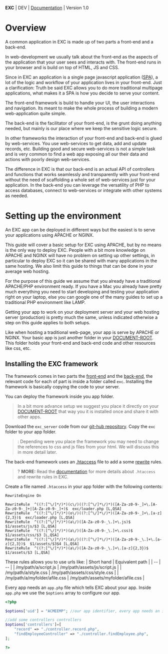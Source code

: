 **EXC** | DEV | [Documentation](./doc_index.md) | Version 1.0<BR>

# Overview #

A common application in EXC is made up of two parts a front-end and a back-end.

In web-development we usually talk about the front-end as the aspects of the application that your user sees and interacts with. The front-end runs in your browser and is build on top of HTML, JS and CSS.

Since in EXC an application is a single page javascript application ([SPA](https://en.wikipedia.org/wiki/Single-page_application)),
a lot of the logic and workflow of your application lives in your front-end. Just a clarification: Truth be said EXC allows you to do more traditional multipage applications, what makes it a SPA is how you decide to serve your content.

The front-end framework is build to handle your UI, the user interactions and navigation. Its meant to make the whole process of building a modern web-application quite simple.

The back-end is the facilitator of your front-end, is the grunt doing anything needed, but mainly is our place where we keep the sensitive logic secure.

In other frameworks the interaction of your front-end and back-end is glued by web-services. You use web-services to get data, add and update records, etc. Building good and secure web-services is not a simple task and is very common to find a web app exposing all our their data and actions with poorly design web-services.

The difference in EXC is that our back-end is an actual API of controllers and functions that works seamlessly and transparently with your front-end without the need of scaffolding a whole set of web-services just for your application. In the back-end you can leverage the versatility of PHP to access databases, connect to web-services or integrate with other systems as needed.

# Setting up the environment #

An EXC app can be deployed in different ways but the easiest is to serve your applications using APACHE or NGINX.

This guide will cover a basic setup for EXC using APACHE, but by no means is the only way to deploy EXC. People with a bit more knowledge on APACHE and NGINX will have no problem on setting up other settings, in particular to deploy EXC so it can be shared with many applications in the same hosting. We also limit this guide to things that can be done in your average web hosting.

For the purpose of this guide we assume that you already have a traditional APACHE/PHP environment ready. If you have a Mac you already have pretty much everything you need to start developing and testing your application right on your laptop, else you can google one of the many guides to set up a traditional PHP environment like LAMP.

Getting your app to work on your deployment server and your web hosting server (production) is pretty much the same, unless indicated otherwise a step on this guide applies to both setups.

Like when hosting a traditional web-page, your app is serve by APACHE or NGINX. Your basic app is just another folder in your [DOCUMENT-ROOT](http://httpd.apache.org/docs/2.4/mod/core.html#documentroot). This folder holds your front-end and back-end code and other resources like css, etc.

## Installing the EXC framework ##

The framework comes in two parts the [front-end](https://github.com/ctkjose/exc_core/) and the [back-end](https://github.com/ctkjose/exc_server/), the relevant code for each of part is inside a folder called `exc`. Installing the framework is basically copying the code to your server.

You can deploy the framework inside you app folder.  

> In a bit more advance setup we suggest you place it directly on your [DOCUMENT-ROOT](http://httpd.apache.org/docs/2.4/mod/core.html#documentroot) that way you it is installed once and share it with other apps.

Download the `exc_server` code from our [git-hub repository](https://github.com/ctkjose/exc_server/). Copy the `exc` folder to your app folder.


> : Depending were you place the framework you may need to change the references to css and js files from your html. We will discuss this in more detail later.


The back-end framework uses an [.htaccess](https://httpd.apache.org/docs/2.4/howto/htaccess.html) file to add a some [rewrite](https://httpd.apache.org/docs/2.4/rewrite/intro.html) rules.

> ? **MORE:** Read the [documentation](./doc_server_htaccess.md) for more details about `.htaccess` and rewrite rules in EXC.

Create a file named `.htaccess` in your app folder with the following contents:
```
RewriteEngine On

RewriteRule  ^((?:[^\/]*/)*)(c\/)((?:[^\/]*\/)*)([A-Za-z0-9-_]+\.[A-Za-z0-9-_]+|[A-Za-z0-9-_]+)$  exc/loader.php [L,QSA]
RewriteRule  ^((?:[^\/]*/)*)(o\/)((?:[^\/]*\/)*)([A-Za-z0-9-_]+\.[a-z]{2,3})$  exc/loader.php [L,QSA]
RewriteRule  ^((?:[^\/]*/)*)(a\/)([A-Za-z0-9-_\.]+\.js)$  $1/assets/js/$3 [L,QSA]
RewriteRule  ^((?:[^\/]*/)*)(a\/)([A-Za-z0-9-_\.]+\.css)$  $1/assets/css/$3 [L,QSA]
RewriteRule  ^((?:[^\/]*/)*)(a\/)((?:[^\/]*\/)*)([A-Za-z0-9-_\.]+\.[a-z]{2,3})$  $1/assets/$3$4 [L,QSA]
RewriteRule  ^((?:[^\/]*/)*)(a\/)([A-Za-z0-9-_\.]+\.[a-z]{2,3})$  $1/assets/$3 [L,QSA]
```



These rules allows you to use urls like:
| Short hand | Equivalent path |
| -- | -- |
| /my/path/a/script.js | /my/path/assets/js/script.js |
| /my/path/a/style.css | /my/path/assets/css/style.css |
| /my/path/a/myfolder/afile.css | /my/path/assets/myfolder/afile.css |


Every app needs an `app.php` file which tells EXC about your app. Inside `app.php` we use the `$options` array to configure our app.

```php
<?php

$options['uid'] = "ACMEEMP"; //our app identifier, every app needs an identifier...

//add some controllers controllers
$options['controllers']=[
	"record" => "./controller.record.php",
	"findEmployeeController" => "./controller.findEmployee.php",
];

?>
```
